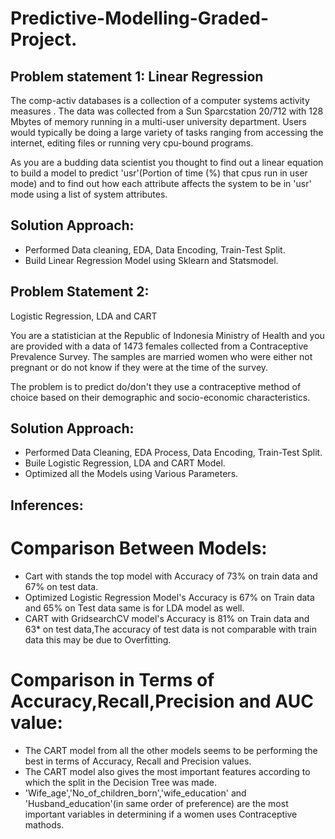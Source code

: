 # Predictive-Modelling-Graded-Project.
## Problem statement 1: Linear Regression

The comp-activ databases is a collection of a computer systems activity measures .
The data was collected from a Sun Sparcstation 20/712 with 128 Mbytes of memory running in a multi-user university department. Users would typically be doing a large variety of tasks ranging from accessing the internet, editing files or running very cpu-bound programs. 

As you are a budding data scientist you thought to find out a linear equation to build a model to predict 'usr'(Portion of time (%) that cpus run in user mode) and to find out how each attribute affects the system to be in 'usr' mode using a list of system attributes.

## Solution Approach:
* Performed Data cleaning, EDA, Data Encoding, Train-Test Split.
* Build Linear Regression Model using Sklearn and Statsmodel.

## Problem Statement 2:
Logistic Regression, LDA and CART

You are a statistician at the Republic of Indonesia Ministry of Health and you are provided with a data of 1473 females collected from a Contraceptive Prevalence Survey. The samples are married women who were either not pregnant or do not know if they were at the time of the survey.

The problem is to predict do/don't they use a contraceptive method of choice based on their demographic and socio-economic characteristics.

## Solution Approach:
* Performed Data Cleaning, EDA Process, Data Encoding, Train-Test Split.
* Buile Logistic Regression, LDA and CART Model.
* Optimized all the Models using Various Parameters.

## Inferences:

# Comparison Between Models:

* Cart with stands the top model with Accuracy of 73% on train data and 67% on test data.
* Optimized Logistic Regression Model's Accuracy is 67% on Train data and 65% on Test data same is for LDA model as well.
* CART with GridsearchCV model's Accuracy is 81% on Train data and 63* on test data,The accuracy of test data is not comparable with train data this may be due to Overfitting.
  
# Comparison in Terms of Accuracy,Recall,Precision and AUC value:

* The CART model from all the other models seems to be performing the best in terms of Accuracy, Recall and Precision values.
* The CART model also gives the most important features according to which the split in the Decision Tree was made.
* 'Wife_age','No_of_children_born','wife_education' and 'Husband_education'(in same order of preference) are the most important variables in determining if a women uses 
   Contraceptive mathods.
